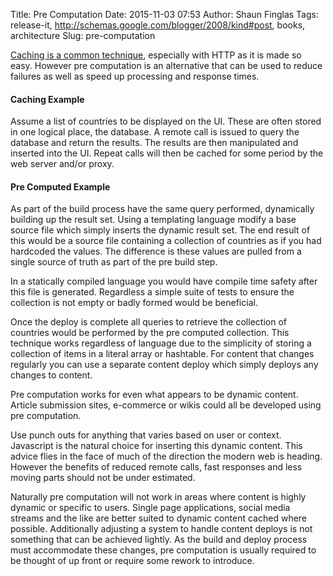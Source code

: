 Title: Pre Computation
Date: 2015-11-03 07:53
Author: Shaun Finglas
Tags: release-it, http://schemas.google.com/blogger/2008/kind#post, books, architecture
Slug: pre-computation

[Caching is a common
technique](http://blog.shaunfinglas.co.uk/2015/01/caching.html),
especially with HTTP as it is made so easy. However pre computation is
an alternative that can be used to reduce failures as well as speed up
processing and response times.

#### Caching Example

Assume a list of countries to be displayed on the UI. These are often
stored in one logical place, the database. A remote call is issued to
query the database and return the results. The results are then
manipulated and inserted into the UI. Repeat calls will then be cached
for some period by the web server and/or proxy.

#### Pre Computed Example

As part of the build process have the same query performed, dynamically
building up the result set. Using a templating language modify a base
source file which simply inserts the dynamic result set. The end result
of this would be a source file containing a collection of countries as
if you had hardcoded the values. The difference is these values are
pulled from a single source of truth as part of the pre build step.

In a statically compiled language you would have compile time safety
after this file is generated. Regardless a simple suite of tests to
ensure the collection is not empty or badly formed would be beneficial.

Once the deploy is complete all queries to retrieve the collection of
countries would be performed by the pre computed collection. This
technique works regardless of language due to the simplicity of storing
a collection of items in a literal array or hashtable. For content that
changes regularly you can use a separate content deploy which simply
deploys any changes to content.

Pre computation works for even what appears to be dynamic content.
Article submission sites, e-commerce or wikis could all be developed
using pre computation.

Use punch outs for anything that varies based on user or context.
Javascript is the natural choice for inserting this dynamic content.
This advice flies in the face of much of the direction the modern web is
heading. However the benefits of reduced remote calls, fast responses
and less moving parts should not be under estimated.

Naturally pre computation will not work in areas where content is highly
dynamic or specific to users. Single page applications, social media
streams and the like are better suited to dynamic content cached where
possible. Additionally adjusting a system to handle content deploys is
not something that can be achieved lightly. As the build and deploy
process must accommodate these changes, pre computation is usually
required to be thought of up front or require some rework to introduce.

</p>

